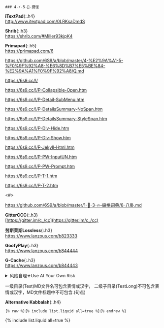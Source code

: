```note
### 4-⚡-5-💨-捷径
```
**iTextPad**{:.h4}<br>
<http://www.itextpad.com/0LRKsaDmdS>

**Shrib**{:.h3}<br>
<https://shrib.com/#Miller93kjpK4>

**Primapad**{:.h5}<br>
<https://primapad.com/6>

<https://github.com/6S9/a/blob/master/4-%E2%9A%A1-5-%F0%9F%92%A8-%E6%8D%B7%E5%BE%84-%E2%9A%A1%F0%9F%92%A8/Q.md>

<https://6s9.cc/!/>

<https://6s9.cc/!/P-Collapsible-Open.htm>

<https://6s9.cc/!/P-Detail-SubMenu.htm>

<https://6s9.cc/!/P-DetailsSummary-NoSpan.htm>

<https://6s9.cc/!/P-DetailsSummary-StyleSpan.htm>

<https://6s9.cc/!/P-Div-Hide.htm>

<https://6s9.cc/!/P-Div-Show.htm>

<https://6s9.cc/!/P-Jekyll-Html.htm>

<https://6s9.cc/!/P-PW-InputUN.htm>

<https://6s9.cc/!/P-PW-Prompt.htm>

<https://6s9.cc/!/P-T-1.htm>

<https://6s9.cc/!/P-T-2.htm>

<#>

<https://github.com/6S9/a/blob/master/1-🌈-3-🔥-逼格词典/8-八卦.md>

**GitterCCC**{:.h3}<br>
[https://gitter.im/c_/cc](https://gitter.im/c_/cc)

**劳斯莱斯Lossless**{:.h3}<br>
<https://www.lanzous.com/b823333>

**GoofyPlay**{:.h3}<br>
<https://www.lanzous.com/b844444>

**G-Cache**{:.h3}<br>
<https://www.lanzous.com/b844443>

<details class="details-overlay">
  <summary class="btn">风险自理☣Use At Your Own Risk</summary>
  <div class="border p-3 mt-2">

<a href="https://github.com/Alvin9999/new-pac/wiki/ss免费账号">A9</a>

  </div>
</details>

一级目录(Test)MD文件名可包含表情或汉字，
二级子目录(TestLong)不可包含表情或汉字，MD文件标题中不可包含.(句点)

**Alternative Kabbalah**{:.h4}<br>

```
{% raw %}{% include list.liquid all=true %}{% endraw %}
```

{% include list.liquid all=true %}
